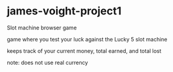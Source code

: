 # james-voight-project1

Slot machine browser game

game where you test your luck against the Lucky 5 slot machine

keeps track of your current money, total earned, and total lost

note: does not use real currency